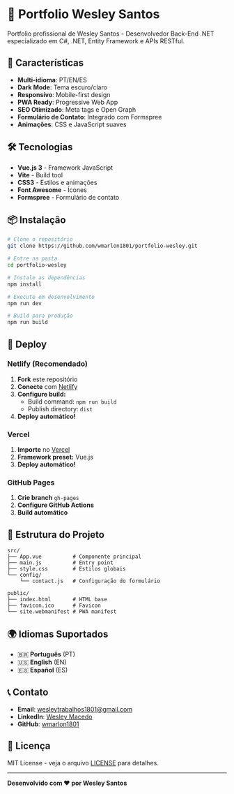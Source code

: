 # 🚀 Portfolio Wesley Santos

Portfolio profissional de Wesley Santos - Desenvolvedor Back-End .NET especializado em C#, .NET, Entity Framework e APIs RESTful.

## 🌟 Características

- **Multi-idioma**: PT/EN/ES
- **Dark Mode**: Tema escuro/claro
- **Responsivo**: Mobile-first design
- **PWA Ready**: Progressive Web App
- **SEO Otimizado**: Meta tags e Open Graph
- **Formulário de Contato**: Integrado com Formspree
- **Animações**: CSS e JavaScript suaves

## 🛠️ Tecnologias

- **Vue.js 3** - Framework JavaScript
- **Vite** - Build tool
- **CSS3** - Estilos e animações
- **Font Awesome** - Ícones
- **Formspree** - Formulário de contato

## 📦 Instalação

```bash
# Clone o repositório
git clone https://github.com/wmarlon1801/portfolio-wesley.git

# Entre na pasta
cd portfolio-wesley

# Instale as dependências
npm install

# Execute em desenvolvimento
npm run dev

# Build para produção
npm run build
```

## 🚀 Deploy

### Netlify (Recomendado)

1. **Fork** este repositório
2. **Conecte** com [Netlify](https://netlify.com)
3. **Configure build:**
   - Build command: `npm run build`
   - Publish directory: `dist`
4. **Deploy automático!**

### Vercel

1. **Importe** no [Vercel](https://vercel.com)
2. **Framework preset:** Vue.js
3. **Deploy automático!**

### GitHub Pages

1. **Crie branch** `gh-pages`
2. **Configure GitHub Actions**
3. **Build automático**

## 📁 Estrutura do Projeto

```
src/
├── App.vue          # Componente principal
├── main.js          # Entry point
├── style.css        # Estilos globais
└── config/
    └── contact.js   # Configuração do formulário

public/
├── index.html       # HTML base
├── favicon.ico      # Favicon
└── site.webmanifest # PWA manifest
```

## 🌍 Idiomas Suportados

- 🇧🇷 **Português** (PT)
- 🇺🇸 **English** (EN)
- 🇪🇸 **Español** (ES)

## 📞 Contato

- **Email**: wesleytrabalhos1801@gmail.com
- **LinkedIn**: [Wesley Macedo](https://www.linkedin.com/in/wesley-macedo-97621b178/)
- **GitHub**: [wmarlon1801](https://github.com/wmarlon1801)

## 📄 Licença

MIT License - veja o arquivo [LICENSE](LICENSE) para detalhes.

---

**Desenvolvido com ❤️ por Wesley Santos** 